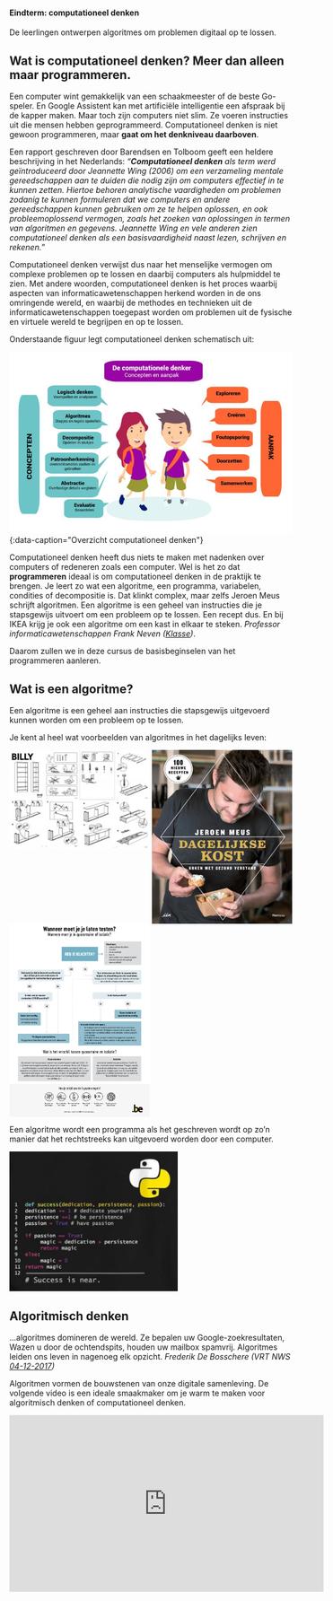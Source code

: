 <div class="callout callout-info">
  <h4>Eindterm: computationeel denken</h4>
  <p>De leerlingen ontwerpen algoritmes om problemen digitaal op te lossen. </p>
</div>

## Wat is computationeel denken? Meer dan alleen maar programmeren.
Een computer wint gemakkelijk van een schaakmeester of de beste Go-speler. En Google Assistent kan met artificiële intelligentie een afspraak bij de kapper maken. 
Maar toch zijn computers niet slim. Ze voeren instructies uit die mensen hebben geprogrammeerd. Computationeel denken is niet gewoon programmeren, maar **gaat om het denkniveau daarboven**. 

Een rapport geschreven door Barendsen en Tolboom geeft een heldere beschrijving in het Nederlands: _“**Computationeel denken** als term werd geïntroduceerd door Jeannette Wing (2006) om een verzameling mentale gereedschappen aan te duiden die nodig zijn om computers effectief in te kunnen zetten. Hiertoe behoren analytische vaardigheden om problemen zodanig te kunnen formuleren dat we computers en andere gereedschappen kunnen gebruiken om ze te helpen oplossen, en ook probleemoplossend vermogen, zoals het zoeken van oplossingen in termen van algoritmen en gegevens. Jeannette Wing en vele anderen zien computationeel denken als een basisvaardigheid naast lezen, schrijven en rekenen.”_

Computationeel denken verwijst dus naar het menselijke vermogen om complexe problemen op te lossen en daarbij computers als hulpmiddel te zien. Met andere woorden, computationeel denken is het proces waarbij aspecten van informaticawetenschappen herkend worden in de ons omringende wereld, en waarbij de methodes en technieken uit de informaticawetenschappen toegepast worden om problemen uit de fysische en virtuele wereld te begrijpen en op te lossen. 

Onderstaande figuur legt computationeel denken schematisch uit:

![Overzicht computationeel denken](media/vertaling_barefoot.jpg){:data-caption="Overzicht computationeel denken"}

Computationeel denken heeft dus niets te maken met nadenken over computers of redeneren zoals een computer. Wel is het zo dat **programmeren** ideaal is om computationeel denken in de praktijk te brengen. Je leert zo wat een algoritme, een programma, variabelen, condities of decompositie is. Dat klinkt complex, maar zelfs Jeroen Meus schrijft algoritmen. Een algoritme is een geheel van instructies die je stapsgewijs uitvoert om een probleem op te lossen. Een recept dus. En bij IKEA krijg je ook een algoritme om een kast in elkaar te steken. <i>Professor informaticawetenschappen Frank Neven (<a href="[https://www.vrt.be/vrtnws/nl/2017/12/04/opinie-frederik-de-bosschere-algoritmes/](https://www.klasse.be/213656/kunnen-jouw-leerlingen-al-computationeel-denken/)">Klasse</a>)</i>.

Daarom zullen we in deze cursus de basisbeginselen van het programmeren aanleren.


## Wat is een algoritme?

<div class="callout callout-danger">
  <p>Een algoritme is een geheel aan instructies die stapsgewijs uitgevoerd kunnen worden om een probleem op te lossen.</p>
</div>

Je kent al heel wat voorbeelden van algoritmes in het dagelijks leven:

<div class="dodona-centered-group">
  <img src="media/algoritme_billy.jpg" align="top" width="250px" data-caption="Algoritme: Billy boekenkast van IKEA" />
  <img src="media/algoritme_dagelijksekost.jpg" align="top" width="250px" data-caption="Algoritme: Kookboek Dagelijkse Kost van Jeroen Meus" />
  <img src="media/algoritme_flowchartcorona.jpg" align="top" width="250px" data-caption="Algoritme: Wanneer moet je je laten testen op corona?"/>
</div>

Een algoritme wordt een programma als het geschreven wordt op zo’n manier dat het rechtstreeks kan uitgevoerd worden door een computer.

<img src="media/algoritme_funnypython.jpg" width="300px" data-caption="Python programma" />

## Algoritmisch denken

<div class="callout callout-info">
  <p>...algoritmes domineren de wereld. Ze bepalen uw Google-zoekresultaten, Wazen u door de ochtendspits, houden uw mailbox spamvrij. Algoritmes leiden ons leven in nagenoeg elk opzicht. <i>Frederik De Bosschere (VRT NWS  <a href="https://www.vrt.be/vrtnws/nl/2017/12/04/opinie-frederik-de-bosschere-algoritmes/">04-12-2017</a>)</i></p>
</div>
  
Algoritmen vormen de bouwstenen van onze digitale samenleving. De volgende video is een ideale smaakmaker om je warm te maken voor algoritmisch denken of computationeel denken.

<div align="center">
<iframe width="560" height="315" src="https://www.youtube.com/embed/nKIu9yen5nc" title="YouTube video player" frameborder="0" allow="accelerometer; autoplay; clipboard-write; encrypted-media; gyroscope; picture-in-picture" allowfullscreen></iframe>
</div>

